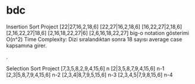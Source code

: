 # bdc
Insertion Sort Project
[22|27,16,2,18,6]
[22,27|16,2,18,6]
[16,22,27|2,18,6]
[2,16,22,27|18,6]
[2,16,18,22,27|6]
[2,6,16,18,22,27]
big-o notation gösterimi O(n^2)
Time Complexity: Dizi sıralandıktan sonra 18 sayısı average case kapsamına girer.

.


Selection Sort Project
[7,3,5,8,2,9,4,15,6] n
[2|3,5,8,7,9,4,15,6] n-1
[2,3|5,8,7,9,4,15,6] n-2
[2,3,4|8,7,9,5,15,6] n-3
[2,3,4,5|7,9,8,15,6] n-4

